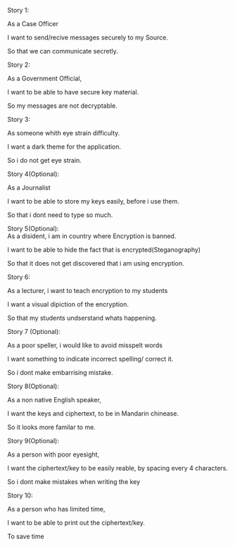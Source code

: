 Story 1:

  

As a Case Officer  

I want to send/recive messages securely to my Source.  

So that we can communicate secretly.  

Story 2:  

As a Government Official,  

I want to be able to have secure key material.  

So my messages are not decryptable.  

Story 3:  

As someone whith eye strain difficulty.  

I want a dark theme for the application.  

So i do not get eye strain.  

Story 4(Optional):  

As a Journalist  

I want to be able to store my keys easily, before i use them.  

So that i dont need to type so much.  

Story 5(Optional):  
As a disident, i am in country where Encryption is banned.  

I want to be able to hide the fact that is encrypted(Steganography)  

So that it does not get discovered that i am using encryption.  

Story 6:  

As a lecturer, i want to teach encryption to my students  

I want a visual dipiction of the encryption.  

So that my students undserstand whats happening.  

Story 7 (Optional):  

As a poor speller, i would like to avoid misspelt words  

I want something to indicate incorrect spelling/ correct it.  

So i dont make embarrising mistake.  

Story 8(Optional):  

As a non native English speaker,  

I want the keys and ciphertext, to be in Mandarin chinease.  

So it looks more familar to me.  

Story 9(Optional):  

As a person with poor eyesight,  

I want the ciphertext/key to be easily reable, by spacing every 4 characters.  

So i dont make mistakes when writing the key  

Story 10:  

As a person who has limited time,

I want to be able to print out the ciphertext/key.

To save time

